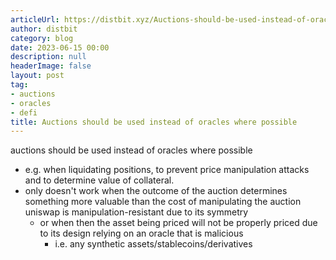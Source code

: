 ```yaml
---
articleUrl: https://distbit.xyz/Auctions-should-be-used-instead-of-oracles-where-possible
author: distbit
category: blog
date: 2023-06-15 00:00
description: null
headerImage: false
layout: post
tag:
- auctions
- oracles
- defi
title: Auctions should be used instead of oracles where possible
---
```


auctions should be used instead of oracles where possible
- e.g. when liquidating positions, to prevent price manipulation attacks and to determine value of collateral.
- only doesn't work when the outcome of the auction determines something more valuable than the cost of manipulating the auction uniswap is manipulation-resistant due to its symmetry
	- or when then the asset being priced will not be properly priced due to its design relying on an oracle that is malicious
		- i.e. any synthetic assets/stablecoins/derivatives